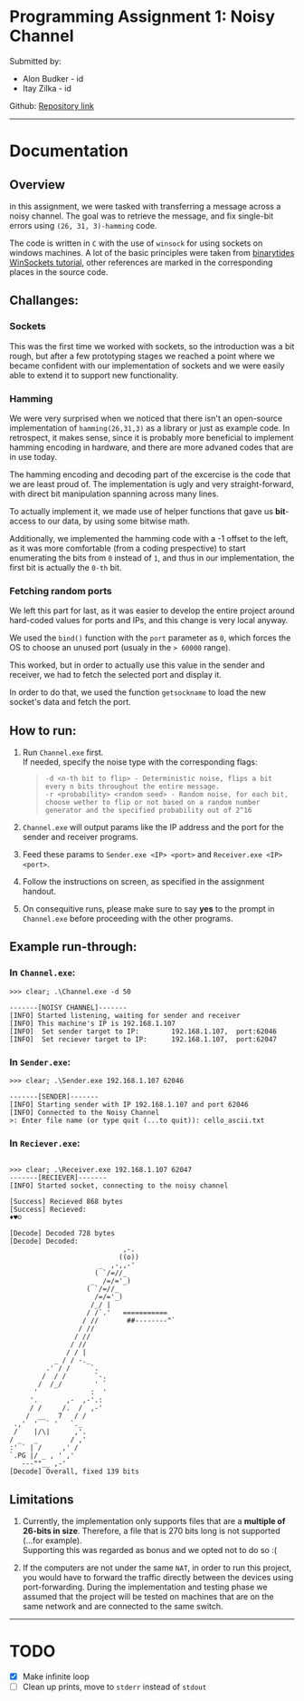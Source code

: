 # Programming Assignment 1: **Noisy Channel**
Submitted by:
* Alon Budker - id
* Itay Zilka - id

Github: [Repository link](https://github.com/g-bulgarit/Intro-to-Computer-Networking/tree/main/PA1_NoisyChannel)

________________
# Documentation
## **Overview**
in this assignment, we were tasked with transferring a message across a noisy channel.
The goal was to retrieve the message, and fix single-bit errors using `(26, 31, 3)-hamming` code.

The code is written in `C` with the use of `winsock` for using sockets on windows machines.
A lot of the basic principles were taken from [binarytides WinSockets tutorial](https://www.binarytides.com/winsock-socket-programming-tutorial/), other references are marked in the corresponding places in the source code.

## **Challanges:**
### **Sockets**
This was the first time we worked with sockets, so the introduction was a bit rough, but after a few prototyping stages we reached a point where we became confident with our implementation of sockets and we were easily able to extend it to support new functionality.

### **Hamming**
We were very surprised when we noticed that there isn't an open-source implementation of `hamming(26,31,3)` as a library or just as example code. In retrospect, it makes sense, since it is probably more beneficial to implement hamming encoding in hardware, and there are more advaned codes that are in use today.

The hamming encoding and decoding part of the excercise is the code that we are least proud of. The implementation is ugly and very straight-forward, with direct bit manipulation spanning across many lines.

To actually implement it, we made use of helper functions that gave us **bit**-access to our data, by using some bitwise math.

Additionally, we implemented the hamming code with a -1 offset to the left, as it was more comfortable (from a coding prespective) to start enumerating the bits from `0` instead of `1`, and thus in our implementation, the first bit is actually the `0-th` bit.

### **Fetching random ports**
We left this part for last, as it was easier to develop the entire project around hard-coded values for ports and IPs, and this change is very local anyway.

We used the `bind()` function with the `port` parameter as `0`, which forces the OS to choose an unused port (usualy in the `> 60000` range).

This worked, but in order to actually use this value in the sender and receiver, we had to fetch the selected port and display it.

In order to do that, we used the function `getsockname` to load the new socket's data and fetch the port.

## **How to run:**
1. Run `Channel.exe` first. \
    If needed, specify the noise type with the corresponding flags:
    > ```-d <n-th bit to flip> - Deterministic noise, flips a bit every n bits throughout the entire message.```\
    ```-r <probability> <random seed> - Random noise, for each bit, choose wether to flip or not based on a random number generator and the specified probability out of 2^16```

2. `Channel.exe` will output params like the IP address and the port for the sender and receiver programs.
3. Feed these params to `Sender.exe <IP> <port>` and `Receiver.exe <IP> <port>`.
4. Follow the instructions on screen, as specified in the assignment handout.
5. On consequitive runs, please make sure to say **yes** to the prompt in `Channel.exe` before proceeding with the other programs.

## **Example run-through**:
### In `Channel.exe`:
```
>>> clear; .\Channel.exe -d 50

-------[NOISY CHANNEL]-------
[INFO] Started listening, waiting for sender and receiver
[INFO] This machine's IP is 192.168.1.107
[INFO]  Set sender target to IP:        192.168.1.107,  port:62046
[INFO]  Set reciever target to IP:      192.168.1.107,  port:62047
```

### In `Sender.exe`:
```
>>> clear; .\Sender.exe 192.168.1.107 62046

-------[SENDER]-------
[INFO] Starting sender with IP 192.168.1.107 and port 62046
[INFO] Connected to the Noisy Channel
>: Enter file name (or type quit (...to quit)): cello_ascii.txt
```

### In `Reciever.exe`:
```

>>> clear; .\Receiver.exe 192.168.1.107 62047
-------[RECIEVER]-------
[INFO] Started socket, connecting to the noisy channel

[Success] Recieved 868 bytes
[Success] Recieved:
♦♥☺

[Decode] Decoded 728 bytes
[Decode] Decoded:
                            ,-.
                           ((o))
                      _  ,-,,-'
                     ( `/=//_
                    _  /=/='_)
                   ( `/=//_
                     /=/='_)
                    /_/ |
                   / /`.'   ===========
                  / //       ##--------^`
                 / //
                / //
               / //
              / / |
           _ / / -._
         .' / /     `.
        /  / /       `-.
       /  /_/        ' `
      '             :  '
     '.       ,-  ,-'.:
     / /     /.  /  ,-'
    /  __   7   / /
 .,'  '  ` '   `._
 /    |/\|      ,'.
/ _   _        / ,'
:' ` | /     ,' /
`.PG |/ _ , ' ,'
   ---""__ ,-'
[Decode] Overall, fixed 139 bits
```

## **Limitations**
1. Currently, the implementation only supports files that are a **multiple of 26-bits in size**. Therefore, a file that is 270 bits long is not supported (...for example).\
Supporting this was regarded as bonus and we opted not to do so :(

2. If the computers are not under the same `NAT`, in order to run this project, you would have to forward the traffic directly between the devices using port-forwarding. During the implementation and testing phase we assumed that the project will be tested on machines that are on the same network and are connected to the same switch.

_____________
# TODO
* [x] Make infinite loop
* [ ] Clean up prints, move to `stderr` instead of `stdout`
